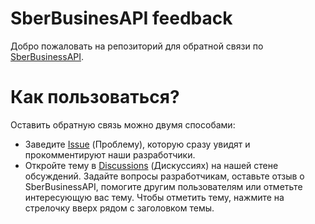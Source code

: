 # SberBusinesAPI feedback
Добро пожаловать на репозиторий для обратной связи по [SberBusinessAPI](https://sberbusinessapi-documentation.github.io/). 

# Как пользоваться?
Оставить обратную связь можно двумя способами:
* Заведите [Issue](https://github.com/SberBusinessAPI/feedback/issues) (Проблему), которую сразу увидят и прокомментируют наши разработчики. 
* Откройте тему в [Discussions](https://github.com/SberBusinessAPI/feedback/discussions) (Дискуссиях) на нашей стене обсуждений. Задайте вопросы разработчикам, оставьте отзыв о SberBusinessAPI, помогите другим пользователям или отметьте интересующую вас тему.
Чтобы отметить тему, нажмите на стрелочку вверх рядом с заголовком темы. 

